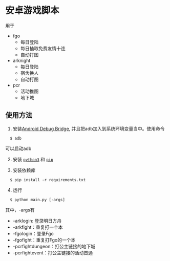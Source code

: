 # 安卓游戏脚本

用于 
- fgo
  - 每日登陆
  - 每日抽取免费友情十连
  - 自动打图
- arknight
  - 每日登陆
  - 宿舍换人
  - 自动打图
- pcr
  - 活动推图
  - 地下城

## 使用方法
1. 安装[Android Debug Bridge](https://developer.android.com/studio/command-line/adb), 并且把adb加入到系统环境变量当中。使用命令
  ``` 
    $ adb
  ```
   可以启动adb

2. 安装 [`python3`](https://www.python.org/downloads/release/python-383/) 和 [`pip`](https://pypi.org/project/pip/)

3. 安装依赖库
  ``` 
    $ pip install -r requirements.txt
  ```
4. 运行
  ```
    $ python main.py [-args]
  ```
  其中，-args有
  - -arklogin: 登录明日方舟
  - -arkfight：重复打一个本
  - -fgologin：登录Fgo
  - -fgofight：重复打Fgo的一个本
  - -pcrfightdungeon：打公主链接的地下城
  - -pcrfightevent：打公主链接的活动首通
